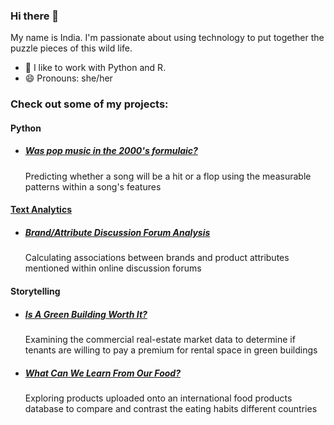 ### Hi there 👋

My name is India. I'm passionate about using technology to put together the puzzle pieces of this wild life.


- 🌱 I like to work with Python and R. 
- 😄 Pronouns: she/her


### Check out some of my projects: 

#### Python 

- ##### [Was pop music in the 2000's formulaic?](https://github.com/indialindsay/Hot-Or-Not)
  Predicting whether a song will be a hit or a flop using the measurable patterns within a song's features

#### [Text Analytics](https://github.com/indialindsay/Text_Analytics_Projects)
- ##### [Brand/Attribute Discussion Forum Analysis](https://github.com/indialindsay/Text_Analytics_Projects/blob/master/Brand_Attribute_Forum_Text_Analysis.ipynb)
  
  Calculating associations between brands and product attributes mentioned within online discussion forums
  
#### Storytelling
- ##### [Is A Green Building Worth It?](https://github.com/indialindsay/Green-Buildings)
  Examining the commercial real-estate market data to determine if tenants are willing to pay a premium for rental space in green buildings
- ##### [What Can We Learn From Our Food?](https://github.com/indialindsay/What-Can-We-Learn-From-Our-Food)
  Exploring products uploaded onto an international food products database to compare and contrast the eating habits different countries 
  
  
 
